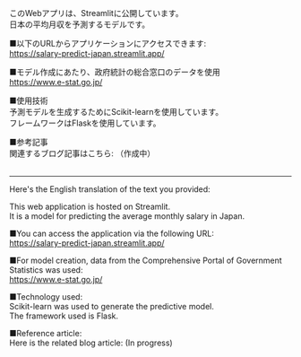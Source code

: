 このWebアプリは、Streamlitに公開しています。<br>
日本の平均月収を予測するモデルです。<br>

■以下のURLからアプリケーションにアクセスできます: <br>
https://salary-predict-japan.streamlit.app/

■モデル作成にあたり、政府統計の総合窓口のデータを使用<br>
https://www.e-stat.go.jp/

■使用技術<br>
予測モデルを生成するためにScikit-learnを使用しています。<br>
フレームワークはFlaskを使用しています。<br>

■参考記事<br>
関連するブログ記事はこちら: （作成中）<br><br>

<hr>

Here's the English translation of the text you provided:

This web application is hosted on Streamlit.<br>
It is a model for predicting the average monthly salary in Japan.<br>

■You can access the application via the following URL:<br>
https://salary-predict-japan.streamlit.app/

■For model creation, data from the Comprehensive Portal of Government Statistics was used:<br>
https://www.e-stat.go.jp/

■Technology used:<br>
Scikit-learn was used to generate the predictive model.<br>
The framework used is Flask.<br>

■Reference article:<br>
Here is the related blog article: (In progress)
